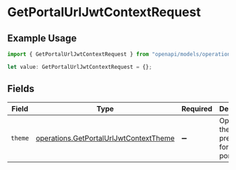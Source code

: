 # GetPortalUrlJwtContextRequest

## Example Usage

```typescript
import { GetPortalUrlJwtContextRequest } from "openapi/models/operations";

let value: GetPortalUrlJwtContextRequest = {};
```

## Fields

| Field                                                                                            | Type                                                                                             | Required                                                                                         | Description                                                                                      |
| ------------------------------------------------------------------------------------------------ | ------------------------------------------------------------------------------------------------ | ------------------------------------------------------------------------------------------------ | ------------------------------------------------------------------------------------------------ |
| `theme`                                                                                          | [operations.GetPortalUrlJwtContextTheme](../../models/operations/getportalurljwtcontexttheme.md) | :heavy_minus_sign:                                                                               | Optional theme preference for the portal.                                                        |